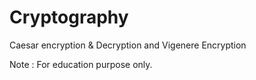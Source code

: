 # Cryptography
 Caesar encryption & Decryption and Vigenere Encryption

Note : 
For education purpose only.
